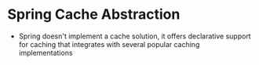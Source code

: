 # Spring Cache Abstraction

- Spring doesn't implement a cache solution, it offers declarative support for
  caching that integrates with several popular caching implementations
